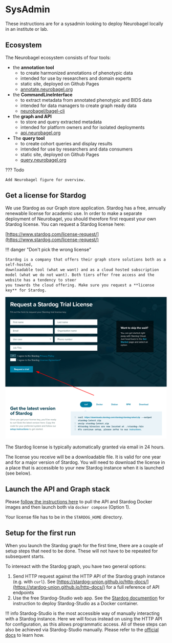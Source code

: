 # SysAdmin

These instructions are for a sysadmin looking to deploy Neurobagel locally in an institute or lab.

## Ecosystem

The Neurobagel ecosystem consists of four tools:

- the **annotation tool** 
    - to create harmonized annotations of phenotypic data
    - intended for use by researchers and domain experts
    - static site, deployed on Github Pages
    - [annotate.neurobagel.org](https://annotate.neurobagel.org)
- the **CommandLineInterface** 
    - to extract metadata from annotated phenotypic and BIDS data
    - intended for data managers to create graph ready data
    - [neurobagel/bagel-cli](https://github.com/neurobagel/bagel-cli)
- the **graph and API**
    - to store and query extracted metadata
    - intended for platform owners and for isolated deployments
    - [api.neurobagel.org](https://api.neurobagel.org)
- The **query tool**
    - to create cohort queries and display results
    - intended for use by researchers and data consumers
    - static site, deployed on Github Pages
    - [query.neurobagel.org](https://query.neurobagel.org)


??? Todo

    Add Neurobagel figure for overview.

## Get a license for Stardog

We use Stardog as our Graph store application. 
Stardog has a free, annually renewable license for academic use.
In order to make a separate deployment of Neurobagel, 
you should therefore first request your own Stardog license.
You can request a Stardog license here:

[https://www.stardog.com/license-request/](https://www.stardog.com/license-request/)

!!! danger "Don't pick the wrong license"

    Stardog is a company that offers their graph store solutions both as a self-hosted,
    downloadable tool (what we want) and as a cloud hosted subscription model (what we do not want). Both tiers offer free access and the website has a tendency to steer
    you towards the cloud offering. Make sure you request a **license key** for Stardog.

![This is what requesting the license would look like](imgs/stardog_request.png)

The Stardog license is typically automatically granted via email in 24 hours. 

The license you receive will be a downloadable file. 
It is valid for one year and for a major version of Stardog.
You will need to download the license in a place that is accessible
to your new Stardog instance when it is launched (see below).


## Launch the API and Graph stack

Please [follow the instructions here](https://github.com/neurobagel/api/blob/main/README.md#docker) 
to pull the API and Stardog Docker images
and then launch both via `docker compose` (Option 1).

Your license file has to be in the `STARDOG_HOME` directory.

## Setup for the first run

When you launch the Stardog graph for the first time,
there are a couple of setup steps that need to be done. 
These will not have to be repeated for subsequent starts.

To intereact with the Stardog graph, 
you have two general options:

1. Send HTTP request against the HTTP API of the Stardog graph instance (e.g. with `curl`). See [https://stardog-union.github.io/http-docs/](https://stardog-union.github.io/http-docs/) for a full reference of API endpoints
2. Use the free Stardog-Studio web app. See the [Stardog documention](https://docs.stardog.com/stardog-applications/dockerized_access#stardog-studio) for instruction to deploy Stardog-Studio as a Docker container.


!!! info 
    Stardog-Studio is the most accessible way 
    of manually interacting with a Stardog instance. 
    Here we will focus instead on using the HTTP API for configuration,
    as this allows programmatic access.
    All of these steps can also be achieved via Stardog-Studio manually.
    Please refer to the 
    [official docs](https://docs.stardog.com/stardog-applications/studio/) to learn how.
